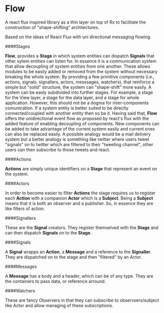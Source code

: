 # Flow
A react flux inspired library as a thin layer on top of Rx to facilitate the construction of "shape-shifting" architectures.

Based on the ideas of React Flux with uni directional messaging flowing. 

####Stages

**Flow**, provides a **Stage** in which system entities can dispatch **Signals** that other sytem entities can listen for. In essence it is a communication system that allow decoupling of system entities from one another. These allows modules to be easily added or removed from the system without necessary breaking the whole system. By providing a few primitive components (i.e., actions, signals, signallers, actors, messsages, watchers), that reinforce a simple but "solid" structure, the system can "shape-shift" more easily. A system can be easly subdivided into further stages. For example, a stage for the View layer, a stage for the data layer, and a stage for whole application. However, this should not be a dogma for inter-components comunication. If a system entity is better suited to be directly connected/coupled with another entity then so be it. Having said that, **Flow** offers the unidirectional event flow as proposed by react's flux with the added feature of enabling decoupling of components. New components can be added to take advantage of the current system easily and current ones can also be replaced easily. A possible analogy would be a mail delivery system but a better analogy is something like twitter where users tweet "signals" on to twitter which are filtered to their "tweeting channel", other users can then subscribe to those tweets and react. 


####Actions

**Actions** are simply unique identifiers on a **Stage** that represent an event on the system. 

####Actors

In order to become easier to filter **Actions** the stage requires us to register each **Action** with a companion **Actor** which is a **Subject**. Being a **Subject** means that it is both an observer and a publisher. So, in essence they are like filters of action.

####Signallers

These are the **Signal** creators. They register themselved with the **Stage** and can then dispatch **Signals** on to the **Stage**.

####Signals

A **Signal** wrapps an **Action**, a **Message** and a reference to the **Signaller**. They are dispatched on to the stage and then "filtered" by an Actor.

####Messages

A **Message** has a body and a header, which can be of any type. They are the containers to pass data, or reference arround.

####Watchers

These are fancy Observers in that they can subscribe to observsers/subject like Actor and allow managing of these subscriptions.


